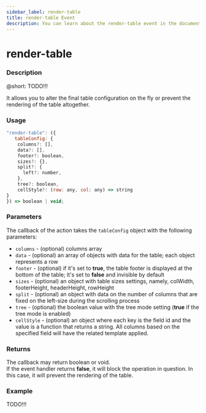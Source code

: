 ```yaml
---
sidebar_label: render-table
title: render-table Event
description: You can learn about the render-table event in the documentation of the DHTMLX JavaScript Pivot library. Browse developer guides and API reference, try out code examples and live demos, and download a free 30-day evaluation version of DHTMLX Pivot.
---
```


# render-table

### Description

@short: TODO!!!

It allows you to alter the final table configuration on the fly or prevent the rendering of the table altogether.

### Usage

~~~jsx {}
"render-table": ({
   tableConfig: {
    columns?: [],
    data?: [],
    footer?: boolean,
    sizes?: {},
    split?: {
      left?: number,
    },
    tree?: boolean,
    cellStyle?: (row: any, col: any) => string
}
}) => boolean | void;
~~~

### Parameters

The callback of the action takes the `tableConfig` object with the following parameters:

- `columns` -  (optional) columns array
- `data` - (optional) an array of objects with data for the table; each object represents a row
- `footer` - (optional) if it's set to **true**, the table footer is displayed at the bottom of the table; it's set to **false** and invisible by default
- `sizes` - (optional) an object with table sizes settings, namely, colWidth, footerHeight, headerHeight, rowHeight
- `split` - (optional) an object with data on the number of columns that are fixed on the left-size during the scrolling process
- `tree` - (optional) the boolean value with the tree mode setting (**true** if the tree mode is enabled)
- `cellStyle` - (optional) an object where each key is the field id and the value is a function that returns a string. All columns based on the specified field will have the related template applied.

### Returns

The callback may return boolean or void.  
If the event handler returns **false**, it will block the operation in question. In this case, it will prevent the rendering of the table.

### Example

TODO!!!
